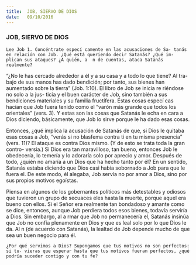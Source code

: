 ```yaml
---
title:  JOB, SIERVO DE DIOS
date:   09/10/2016
---
```


### JOB, SIERVO DE DIOS

```Lee Job 1. Concéntrate especí camente en las acusaciones de Sa- tanás en relación con Job. ¿Qué está queriendo decir Satanás? ¿Qué im- plican sus ataques? ¿A quién, a  n de cuentas, ataca Satanás realmente?```

“¿No le has cercado alrededor a él y a su casa y a todo lo que tiene? Al tra- bajo de sus manos has dado bendición; por tanto, sus bienes han aumentado sobre la tierra” (Job. 1:10). El libro de Job se inicia re riéndose no solo a la jus- ticia y el buen carácter de Job, sino también a sus bendiciones materiales y su familia fructífera. Estas cosas especí cas hacían que Job fuera tenido como el “varón más grande que todos los orientales” (vers. 3). Y estas son las cosas que Satanás le echa en cara a Dios diciendo, básicamente, que Job lo sirve porque le ha dado esas cosas.

Entonces, ¿qué implica la acusación de Satanás de que, si Dios le quitaba esas cosas a Job, “verás si no blasfema contra ti en tu misma presencia” (vers. 11)? El ataque es contra Dios mismo. (Y de esto se trata toda la gran contro- versia.) Si Dios era tan maravilloso, tan bueno, entonces Job le obedecería, lo temería y lo adoraría solo por aprecio y amor. Después de todo, ¿quién no amaría a un Dios que ha hecho tanto por él? En un sentido, Satanás estaba diciendo que Dios casi había sobornado a Job para que le fuera  el. De este modo, él alegaba, Job servía no por amor a Dios, sino por sus propios motivos egoístas.

Piensa en algunos de los gobernantes políticos más detestables y odiosos que tuvieron un grupo de secuaces  eles hasta la muerte, porque aquel era bueno con ellos. Si el Señor era realmente tan bondadoso y amante como se dice, entonces, aunque Job perdiera todos esos bienes, todavía serviría a Dios. Sin embargo, al a rmar que Job no permanecería  el, Satanás insinúa que Job no confía plenamente en Dios y que es leal solo por lo que Dios le da. Al  n (de acuerdo con Satanás), la lealtad de Job depende mucho de que sea un buen negocio para él.

```¿Por qué servimos a Dios? Supongamos que tus motivos no son perfectos: si tu- vieras que esperar hasta que tus motivos fueran perfectos, ¿qué podría suceder contigo y con tu fe?```
